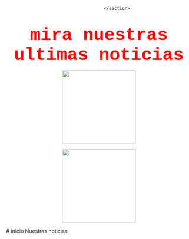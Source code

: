 <!doctype>
<html>
        <head>
                  <meta charset="utf-8">
                  <title> Inicio </title>

<style>
 *{margin:0;padding;0:}
 html {background-color:white;}


<body>
   <CENTER>  <FONT FACE="courier" SIZE=15 COLOR="black">
                                         ENTRE NOTAS </FONT> </CENTER>
                                                   </STYLE>  </h1>
                                         </section>   
<h1> <CENTER>  <FONT FACE="courier" SIZE=10 COLOR="RED">
                                      mira nuestras ultimas noticias </FONT> </CENTER>  </h1> 
<pre>
<CENTER><a href="https://entrenotas16314076.wordpress.com/"><IMG SRC="imagenes/click.png"ALIGN=CENTER WIDTH=200 HEIGHT=200></a></pre></CENTER>

<pre>
<CENTER><a href="file:///C:/Users/wil/Desktop/Yepez%20Carmen,%20Valeria%202/p%C3%A1gina.html"><IMG SRC="imagenes/atras.png"ALIGN=CENTER WIDTH=200 HEIGHT=200></a></pre></CENTER>

 </body>



</html># inicio
Nuestras noticias
